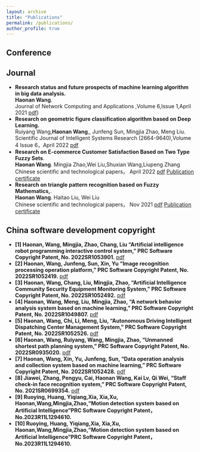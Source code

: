 ```yaml
---
layout: archive
title: "Publications"
permalink: /publications/
author_profile: true
---
```

## Conference 



## Journal


- **Research status and future prospects of machine learning algorithm in big data analysis.**\
**Haonan Wang**.\
Journal of Network Computing and Applications ,Volume 6,Issue 1,April 2021
[pdf](https://www.clausiuspress.com/assets/default/article/2021/06/01/article_1622604557.pdf))  
- **Research on geometric figure classification algorithm based on Deep Learning.**\
 Ruiyang Wang,**Haonan Wang**,, Junfeng Sun, Mingjia Zhao, Meng Liu.\
Scientific Journal of Intelligent Systems Research (2664-9640),Volume 4 Issue 6，April 2022 [pdf](http://www.sjisr.org/download/sjisr-4-6-335-340.pdf)
- **Research on E-commerce Customer Satisfaction Based on Two Type Fuzzy Sets**.\
**Haonan Wang**. Mingjia Zhao,Wei Liu,Shuxian Wang,Liupeng Zhang\
Chinese scientific and technological papers， April 2022
<a href="../files/2022204-330.pdf" class="uline">pdf</a>
<a href="../files/2022204-330.pdf" class="uline">Publication certificate</a>
- **Research on triangle pattern recognition based on Fuzzy Mathematics,**.\
**Haonan Wang**. Haitao Liu, Wei Liu\
Chinese scientific and technological papers， Nov 2021
<a href="../files/论文电子版.pdf" class="uline">pdf</a>
<a href="../files/2022204-330.pdf" class="uline">Publication certificate</a>


## China software development copyright
- **[1] Haonan, Wang, Mingjia, Zhao, Chang, Liu “Artificial intelligence robot programming
interactive control system,” PRC Software Copyright Patent, No. 2022SR1053901.** <a href="../files/3.人工智能机器人编程交互控制系统.pdf" class="uline">pdf</a>
- **[2] Haonan, Wang, Junfeng, Sun, Xin, Yu “Image recognition processing operation
platform,” PRC Software Copyright Patent, No. 2022SR1052419.** <a href="../files/5.图像识别处理操作平台.pdf" class="uline">pdf </a>
- **[3] Haonan, Wang, Chang, Liu, Mingjia, Zhao, “Artificial Intelligence Community Security
Equipment Monitoring System,” PRC Software Copyright Patent, No. 2022SR1052492.** <a href="../files/4.人工智能社区安全装备监控系统.pdf" class="uline">pdf</a>
- **[4] Haonan, Wang, Meng, Liu, Mingjia, Zhao, “A network behavior analysis system based
on machine learning,” PRC Software Copyright Patent, No. 2022SR1049807.** <a href="../files/2.基于机器学习的网络行为分析系统.pdf" class="uline">pdf</a>
- **[5] Haonan, Wang, Chi, Li, Meng, Liu, “Autonomous Driving Intelligent Dispatching
Center Management System,” PRC Software Copyright Patent, No. 2022SR1052526.** <a href="../files/6.自动驾驶智能调度中心管理系统.pdf" class="uline">pdf</a>
- **[6] Haonan, Wang, Ruiyang, Wang, Mingjia, Zhao, “Unmanned shortest path planning
system,” PRC Software Copyright Patent, No. 2022SR0935020.** <a href="../files/7.无人驾驶最短路径规划系统.pdf" class="uline">pdf</a>
- **[7] Haonan, Wang, Xin, Yu, Junfeng, Sun, “Data operation analysis and collection system
based on machine learning,” PRC Software Copyright Patent, No. 2022SR1052428.** <a href="../files/1.基于机器学习的数据分析运营采集系统.pdf" class="uline">pdf</a>
- **[8] Jiawei, Zhang, Pengyu, Cai, Haonan Wang, Kai Lv, Qi Wei, “Staff check-in face
recognition system,” PRC Software Copyright Patent, No. 2021SR0699354.** <a href="../files/8.职工签到人脸识别系统.pdf" class="uline">pdf</a>
- **[9] Ruoying, Huang, Yiqiang,Xia, Xia,Xu, Haonan,Wang,Mingjia,Zhao,“Motion detection
system based on Artificial Intelligence”PRC Software Copyright Patent，No.2023R11L1294610.**
- **[10] Ruoying, Huang, Yiqiang,Xia, Xia,Xu, Haonan,Wang,Mingjia,Zhao,“Motion detection
system based on Artificial Intelligence”PRC Software Copyright Patent，No.2023R11L1294610.**



